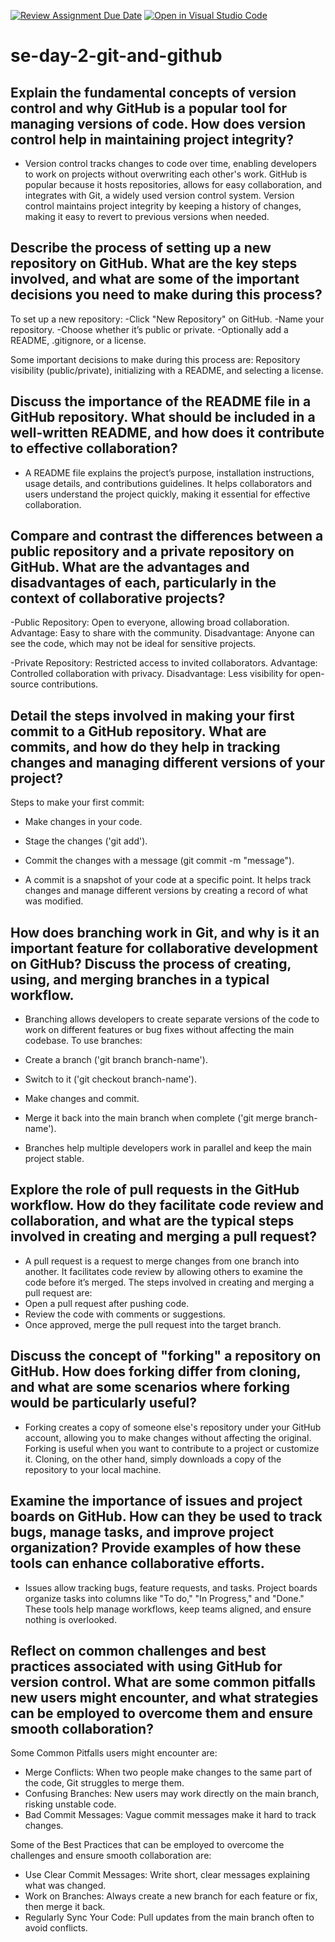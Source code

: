 [![Review Assignment Due Date](https://classroom.github.com/assets/deadline-readme-button-22041afd0340ce965d47ae6ef1cefeee28c7c493a6346c4f15d667ab976d596c.svg)](https://classroom.github.com/a/8wgCKhpZ)
[![Open in Visual Studio Code](https://classroom.github.com/assets/open-in-vscode-2e0aaae1b6195c2367325f4f02e2d04e9abb55f0b24a779b69b11b9e10269abc.svg)](https://classroom.github.com/online_ide?assignment_repo_id=15584813&assignment_repo_type=AssignmentRepo)
# se-day-2-git-and-github
## Explain the fundamental concepts of version control and why GitHub is a popular tool for managing versions of code. How does version control help in maintaining project integrity?
- Version control tracks changes to code over time, enabling developers to work on projects without overwriting each other's work. GitHub is popular because it hosts repositories, allows for easy collaboration, and integrates with Git, a widely used version control system. Version control maintains project integrity by keeping a history of changes, making it easy to revert to previous versions when needed.

## Describe the process of setting up a new repository on GitHub. What are the key steps involved, and what are some of the important decisions you need to make during this process?
To set up a new repository:
-Click "New Repository" on GitHub.
-Name your repository.
-Choose whether it’s public or private.
-Optionally add a README, .gitignore, or a license.

Some important decisions to make during this process are: Repository visibility (public/private), initializing with a README, and selecting a license.

## Discuss the importance of the README file in a GitHub repository. What should be included in a well-written README, and how does it contribute to effective collaboration?
- A README file explains the project’s purpose, installation instructions, usage details, and contributions guidelines. It helps collaborators and users understand the project quickly, making it essential for effective collaboration.

## Compare and contrast the differences between a public repository and a private repository on GitHub. What are the advantages and disadvantages of each, particularly in the context of collaborative projects?
-Public Repository: Open to everyone, allowing broad collaboration. Advantage: Easy to share with the community. Disadvantage: Anyone can see the code, which may not be ideal for sensitive projects.

-Private Repository: Restricted access to invited collaborators. Advantage: Controlled collaboration with privacy. Disadvantage: Less visibility for open-source contributions.

## Detail the steps involved in making your first commit to a GitHub repository. What are commits, and how do they help in tracking changes and managing different versions of your project?
Steps to make your first commit:
- Make changes in your code.
- Stage the changes ('git add').
- Commit the changes with a message (git commit -m "message").
  
- A commit is a snapshot of your code at a specific point. It helps track changes and manage different versions by creating a record of what was modified.

## How does branching work in Git, and why is it an important feature for collaborative development on GitHub? Discuss the process of creating, using, and merging branches in a typical workflow.
- Branching allows developers to create separate versions of the code to work on different features or bug fixes without affecting the main codebase.
  To use branches:
- Create a branch ('git branch branch-name').
- Switch to it ('git checkout branch-name').
- Make changes and commit.
- Merge it back into the main branch when complete ('git merge branch-name').
  
- Branches help multiple developers work in parallel and keep the main project stable.

## Explore the role of pull requests in the GitHub workflow. How do they facilitate code review and collaboration, and what are the typical steps involved in creating and merging a pull request?
- A pull request is a request to merge changes from one branch into another. It facilitates code review by allowing others to examine the code before it’s merged.
  The steps involved in creating and merging a pull request are:
- Open a pull request after pushing code.
- Review the code with comments or suggestions.
- Once approved, merge the pull request into the target branch.

## Discuss the concept of "forking" a repository on GitHub. How does forking differ from cloning, and what are some scenarios where forking would be particularly useful?
- Forking creates a copy of someone else's repository under your GitHub account, allowing you to make changes without affecting the original. Forking is useful when you want to contribute to a project or customize it. Cloning, on the other hand, simply downloads a copy of the repository to your local machine.

## Examine the importance of issues and project boards on GitHub. How can they be used to track bugs, manage tasks, and improve project organization? Provide examples of how these tools can enhance collaborative efforts.
- Issues allow tracking bugs, feature requests, and tasks. Project boards organize tasks into columns like "To do," "In Progress," and "Done." These tools help manage workflows, keep teams aligned, and ensure nothing is overlooked.

## Reflect on common challenges and best practices associated with using GitHub for version control. What are some common pitfalls new users might encounter, and what strategies can be employed to overcome them and ensure smooth collaboration?
 Some Common Pitfalls users might encounter are:
- Merge Conflicts: When two people make changes to the same part of the code, Git struggles to merge them.
- Confusing Branches: New users may work directly on the main branch, risking unstable code.
- Bad Commit Messages: Vague commit messages make it hard to track changes.

Some of the Best Practices that can be employed to overcome the challenges and ensure smooth collaboration are:
- Use Clear Commit Messages: Write short, clear messages explaining what was changed.
- Work on Branches: Always create a new branch for each feature or fix, then merge it back.
- Regularly Sync Your Code: Pull updates from the main branch often to avoid conflicts.
